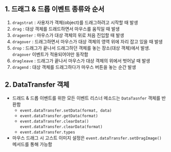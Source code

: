## 1. 드래그 & 드롭 이벤트 종류와 순서

1. `dragstrat` : 사용자가 객체(object)를 드래그하려고 시작할 때 발생
2. `drag` : 대상 객체를 드래드하면서 마우스를 움직일 때 발생
3. `dragenter` : 마우스가 대상 객체의 위로 처음 진입할 때 발생
4. `dragover` : 드래그하면서 마우스가 대상 객체의 영역 위에 자리 잡고 있을 때 발생
5. `drop` : 드래그가 끝나서 드래그하던 객체를 놓는 장소(대상 객체)에서 발생. `dragover` 이벤트가 적용되어야만 동작함
6. `dragleave` : 드래그가 끝나서 마우스가 대상 객체의 위에서 벗어날 때 발생
7. `dragend` : 대상 객체를 드래그하다가 마우스 버튼을 놓는 순간 발생

## 2. DataTransfer 객체

- 드래드 & 드롭 이벤트를 위한 모든 이벤트 리스너 메소드는 `DataTasnfer` 객체를 반환함
  - `event.dataTransfer.setData(format, data)`
  - `event.dataTransfer.getData(format)`
  - `event.dataTransfer.clearData()`
    `event.dataTransfer.clearData(format)`
  - `event.dataTransfer.types`
- 마우스 드래그 시 고스트 이미지 설정은 `event.dataTransfer.setDragImage()` 메서드를 통해 가능함
